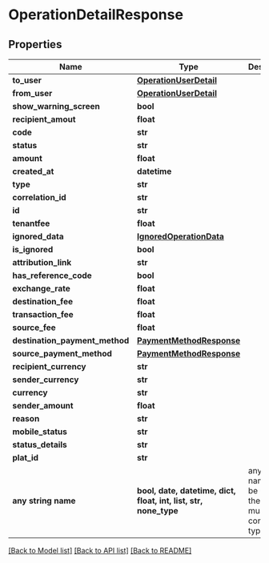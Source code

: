# OperationDetailResponse


## Properties
Name | Type | Description | Notes
------------ | ------------- | ------------- | -------------
**to_user** | [**OperationUserDetail**](OperationUserDetail.md) |  | 
**from_user** | [**OperationUserDetail**](OperationUserDetail.md) |  | 
**show_warning_screen** | **bool** |  | 
**recipient_amout** | **float** |  | 
**code** | **str** |  | 
**status** | **str** |  | 
**amount** | **float** |  | 
**created_at** | **datetime** |  | 
**type** | **str** |  | 
**correlation_id** | **str** |  | 
**id** | **str** |  | 
**tenantfee** | **float** |  | [optional] 
**ignored_data** | [**IgnoredOperationData**](IgnoredOperationData.md) |  | [optional] 
**is_ignored** | **bool** |  | [optional] 
**attribution_link** | **str** |  | [optional] 
**has_reference_code** | **bool** |  | [optional] 
**exchange_rate** | **float** |  | [optional] 
**destination_fee** | **float** |  | [optional] 
**transaction_fee** | **float** |  | [optional] 
**source_fee** | **float** |  | [optional] 
**destination_payment_method** | [**PaymentMethodResponse**](PaymentMethodResponse.md) |  | [optional] 
**source_payment_method** | [**PaymentMethodResponse**](PaymentMethodResponse.md) |  | [optional] 
**recipient_currency** | **str** |  | [optional] 
**sender_currency** | **str** |  | [optional] 
**currency** | **str** |  | [optional] 
**sender_amount** | **float** |  | [optional] 
**reason** | **str** |  | [optional] 
**mobile_status** | **str** |  | [optional] 
**status_details** | **str** |  | [optional] 
**plat_id** | **str** |  | [optional] 
**any string name** | **bool, date, datetime, dict, float, int, list, str, none_type** | any string name can be used but the value must be the correct type | [optional]

[[Back to Model list]](../README.md#documentation-for-models) [[Back to API list]](../README.md#documentation-for-api-endpoints) [[Back to README]](../README.md)


